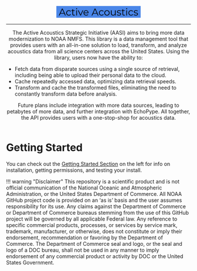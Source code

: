 <!-- markdownlint-configure-file {
  "MD013": {
    "code_blocks": true,
    "tables": false
  },
  "MD033": false,
  "MD041": false,
  "MD013": false
} -->

<div align="center">
<div>
  <img src="assets/img.png" width="230" alt="Warp" />
</div>
<hr />

The Active Acoustics Strategic Initiative (AASI) aims to bring more data modernization to NOAA NMFS. This library is a data management tool that provides users with an all-in-one solution to load, transform, and analyze acoustics data from all science centers across the United States. Using the library, users now have the ability to:

<div align="left">
<ul>
  <li>Fetch data from disparate sources using a single source of retrieval, including being able to upload their personal data to the cloud.</li>
  <li>Cache repeatedly accessed data, optimizing data retrieval speeds.</li>
  <li>Transform and cache the transformed files, eliminating the need to constantly transform data before analysis.</li>
</ul>
</div>

Future plans include integration with more data sources, leading to petabytes of more data, and further integration with EchoPype. All together, the API provides users with a one-stop-shop for acoustics data. </br> </br>

</div>

# Getting Started

You can check out the <a href="getting-started/installation">Getting Started Section</a> on the left for info on installation, getting permissions, and testing your install.

!!! warning "Disclaimer"
    This repository is a scientific product and is not official communication of the National Oceanic and Atmospheric Administration, or the United States Department of Commerce. All NOAA GitHub project code is provided on an ‘as is’ basis and the user assumes responsibility for its use. Any claims against the Department of Commerce or Department of Commerce bureaus stemming from the use of this GitHub project will be governed by all applicable Federal law. Any reference to specific commercial products, processes, or services by service mark, trademark, manufacturer, or otherwise, does not constitute or imply their endorsement, recommendation or favoring by the Department of Commerce. The Department of Commerce seal and logo, or the seal and logo of a DOC bureau, shall not be used in any manner to imply endorsement of any commercial product or activity by DOC or the United States Government.
